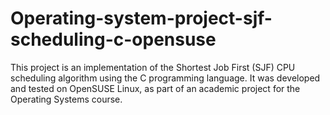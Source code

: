 # Operating-system-project-sjf-scheduling-c-opensuse
This project is an implementation of the Shortest Job First (SJF) CPU scheduling algorithm using the C programming language. It was developed and tested on OpenSUSE Linux, as part of an academic project for the Operating Systems course.

